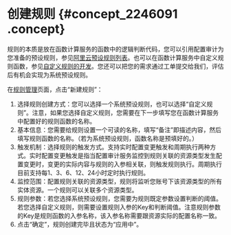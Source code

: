 # 创建规则 {#concept_2246091 .concept}

规则的本质是放在函数计算服务的函数中的逻辑判断代码，您可以引用配置审计为您准备的预设规则，参见[阿里云预设规则列表](cn.zh-CN/用户指南/资源合规审计/阿里云预设规则列表.md#)。也可以在函数计算服务中自定义规则函数，参见[自定义规则的开发](cn.zh-CN/用户指南/资源合规审计/自定义规则的开发.md#)。您还可以把您的需求通过工单提交给我们，评估后有机会实现为系统预设规则。

在[规则管理](https://config.console.aliyun.com/rules)页面，点击“新建规则”：

1.  选择规则创建方式：您可以选择一个系统预设规则，也可以选择“自定义规则”。注意，如果您选择自定义规则，您需要在下一步填写您在函数计算服务中配置好的规则函数的名称。
2.  基本信息：您需要给规则设置一个可读的名称，填写“备注”即描述内容，然后填写规则函数的名称。（若为系统预设规则，函数名称是预填好的。）
3.  触发机制：选择规则的触发方式。支持实时配置变更触发和周期执行两种方式。实时配置变更触发是指当配置审计服务监控到规则关联的资源类型发生配置变更时，变更的实际内容与规则的入参相关联，则触发规则执行。周期执行目前支持每1、3、6、12、24小时定时执行规则。
4.  监控范围：配置规则关联的资源类型，规则将监听您账号下该资源类型的所有实体资源。一个规则可以关联多个资源类型。
5.  规则参数：若您选择系统预设规则，您需要为规则既定参数设置判断的阈值。若您选择自定义规则，则需要设置规则入参的Key和判断阈值。注意规则参数的Key是规则函数的入参名称，该入参名称需要跟资源实际的配置名称一致。
6.  点击“确定”，规则创建完毕且状态为“应用中”。

